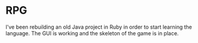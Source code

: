 # RPG

I've been rebuilding an old Java project in Ruby in order to start
learning the language.  The GUI is working and the skeleton of the game
is in place.
